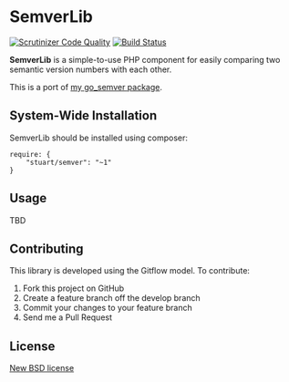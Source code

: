 SemverLib
=========

[![Scrutinizer Code Quality](https://scrutinizer-ci.com/g/stuartherbert/php-semver/badges/quality-score.png?b=develop)](https://scrutinizer-ci.com/g/stuartherbert/php-semver/?branch=develop) [![Build Status](https://scrutinizer-ci.com/g/stuartherbert/php-semver/badges/build.png?b=develop)](https://scrutinizer-ci.com/g/stuartherbert/php-semver/build-status/develop)

**SemverLib** is a simple-to-use PHP component for easily comparing two semantic version numbers with each other.

This is a port of [my go_semver package](https://github.com/stuartherbert/go_semver).

System-Wide Installation
------------------------

SemverLib should be installed using composer:

    require: {
        "stuart/semver": "~1"
    }

Usage
-----

TBD

Contributing
------------

This library is developed using the Gitflow model.  To contribute:

1. Fork this project on GitHub
1. Create a feature branch off the develop branch
1. Commit your changes to your feature branch
1. Send me a Pull Request

License
-------

[New BSD license](LICENSE.txt)
